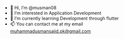 - 👋 Hi, I’m @musman08
- 👀 I’m interested in Application Development
- 🌱 I’m currently learning Development through flutter
- 📫 You can contact me at my email muhammadusmansajid.pk@gmail.com

<!---
musman08/musman08 is a ✨ special ✨ repository because its `README.md` (this file) appears on your GitHub profile.
You can click the Preview link to take a look at your changes.
--->

